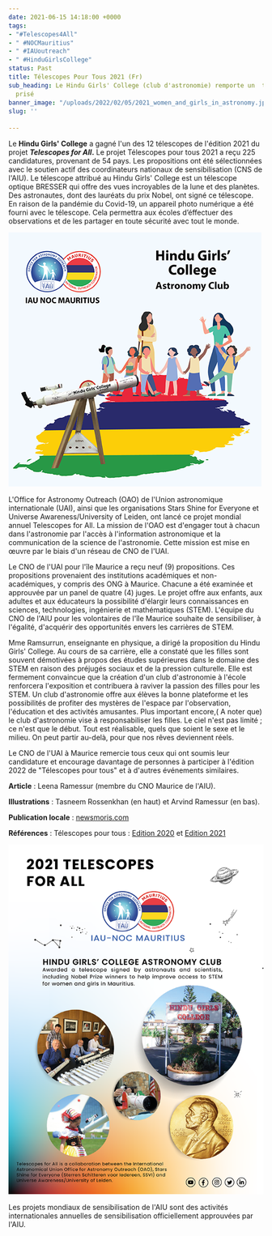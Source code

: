 ```yaml
---
date: 2021-06-15 14:18:00 +0000
tags:
- "#Telescopes4All"
- " #NOCMauritius"
- " #IAUoutreach"
- " #HinduGirlsCollege"
status: Past
title: Télescopes Pour Tous 2021 (Fr)
sub_heading: Le Hindu Girls' College (club d'astronomie) remporte un  télescope très
  prisé
banner_image: "/uploads/2022/02/05/2021_women_and_girls_in_astronomy.jpeg"
slug: ''

---
```

Le **Hindu Girls' College** a gagné l'un des 12 télescopes de l'édition 2021 du projet **_Telescopes for All_.** Le projet Télescopes pour tous 2021 a reçu 225 candidatures, provenant de 54 pays. Les propositions ont été sélectionnées avec le soutien actif des coordinateurs nationaux de sensibilisation (CNS de l'AIU). Le télescope attribué au Hindu Girls' College est un télescope optique BRESSER qui offre des vues incroyables de la lune et des planètes. Des astronautes, dont des lauréats du prix Nobel, ont signé ce télescope. En raison de la pandémie du Covid-19, un appareil photo numérique a été fourni avec le télescope. Cela permettra aux écoles d’éffectuer des observations et de les partager en toute sécurité avec tout le monde.

![](/uploads/2022/02/05/t4all_illustration_tasneem_modified.png)

L'Office for Astronomy Outreach (OAO) de l'Union astronomique internationale (UAI), ainsi que les organisations Stars Shine for Everyone et Universe Awareness/University of Leiden, ont lancé ce projet mondial annuel Telescopes for All. La mission de l'OAO est d'engager tout à chacun dans l'astronomie par l'accès à l'information astronomique et la communication de la science de l'astronomie. Cette mission est mise en œuvre par le biais d'un réseau de CNO de l'UAI.

Le CNO de l'UAI pour l'île Maurice a reçu neuf (9) propositions. Ces propositions provenaient des institutions académiques et non-académiques, y compris des ONG à Maurice. Chacune a été examinée et approuvée par un panel de quatre (4) juges. Le projet offre aux enfants, aux adultes et aux éducateurs la possibilité d'élargir leurs connaissances en sciences, technologies, ingénierie et mathématiques (STEM). L'équipe du CNO de l'AIU pour les volontaires de l'île Maurice souhaite de sensibiliser, à l'égalité, d'acquérir des opportunités envers les carrières de STEM.

Mme Ramsurrun, enseignante en physique, a dirigé la proposition du Hindu Girls' College. Au cours de sa carrière, elle a constaté que les filles sont souvent démotivées à propos des études supérieures dans le domaine des STEM en raison des préjugés sociaux et de la pression culturelle. Elle est fermement convaincue que la création d'un club d'astronomie à l'école renforcera l'exposition et contribuera à raviver la passion des filles pour les STEM. Un club d'astronomie offre aux élèves la bonne plateforme et les possibilités de profiter des mystères de l'espace par l'observation, l'éducation et des activités amusantes. Plus important encore,( A noter que) le club d'astronomie vise à responsabiliser les filles. Le ciel n'est pas limité ; ce n'est que le début. Tout est réalisable, quels que soient le sexe et le milieu. On peut partir au-delà, pour que nos rêves deviennent réels.

Le CNO de l'UAI à Maurice remercie tous ceux qui ont soumis leur candidature et encourage davantage de personnes à participer à l'édition 2022 de "Télescopes pour tous" et à d'autres événements similaires.

**Article** : Leena Ramessur (membre du CNO Maurice de l'AIU).

**Illustrations** : Tasneem Rossenkhan (en haut) et Arvind Ramessur (en bas).

**Publication locale** : [newsmoris.com](https://newsmoris.com/2021/12/06/hindu-girls-college-wins-telescope-from-intl-astronomy-union/) 

**Références** : Télescopes pour tous : [Edition 2020](https://www.iau.org/news/announcements/detail/ann20026/) et [Edition 2021](https://www.iau.org/public/telescopecollaboration/)

![](/uploads/2022/02/05/700px.png)

Les projets mondiaux de sensibilisation de l'AIU sont des activités internationales annuelles de sensibilisation officiellement approuvées par l'AIU.